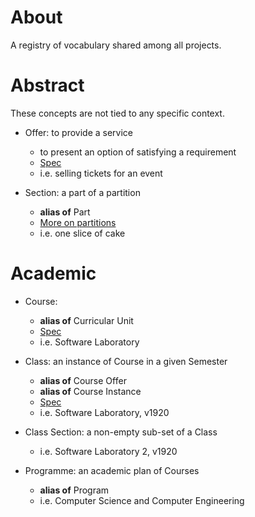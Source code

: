 # About
A registry of vocabulary shared among all projects.

# Abstract
These concepts are not tied to any specific context.

* Offer: to provide a service
	- to present an option of satisfying a requirement
	- [Spec](https://schema.org/Offer)
	- i.e. selling tickets for an event

* Section: a part of a partition
	- **alias of** Part
	- [More on partitions](https://en.wikipedia.org/wiki/Partition_of_a_set)
	- i.e. one slice of cake

# Academic
* Course: 
	- **alias of** Curricular Unit
	- [Spec](https://schema.org/Course)
	- i.e. Software Laboratory

* Class: an instance of Course in a given Semester
	- **alias of** Course Offer
	- **alias of** Course Instance
	- [Spec](https://schema.org/CourseInstance)
	- i.e. Software Laboratory, v1920

* Class Section: a non-empty sub-set of a Class
	- i.e. Software Laboratory 2, v1920

* Programme: an academic plan of Courses
	- **alias of** Program
	- i.e. Computer Science and Computer Engineering
